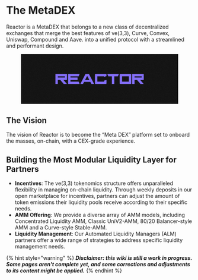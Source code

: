 # The MetaDEX

Reactor is a MetaDEX that belongs to a new class of decentralized exchanges that merge the best features of ve(3,3), Curve, Convex, Uniswap, Compound and Aave. into a unified protocol with a streamlined and performant design.

<figure><img src=".gitbook/assets/intro (1).png" alt=""><figcaption></figcaption></figure>

## The Vision <a href="#the-vision" id="the-vision"></a>

The vision of Reactor is to become the “Meta DEX” platform set to onboard the masses, on-chain, with a CEX-grade experience.&#x20;

## Building the Most Modular Liquidity Layer for Partners <a href="#building-the-most-modular-liquidity-layer-for-partners" id="building-the-most-modular-liquidity-layer-for-partners"></a>

* **Incentives**: The ve(3,3) tokenomics structure offers unparalleled flexibility in managing on-chain liquidity. Through weekly deposits in our open marketplace for incentives, partners can adjust the amount of token emissions their liquidity pools receive according to their specific needs.
* **AMM Offering**: We provide a diverse array of AMM models, including Concentrated Liquidity AMM, Classic UniV2-AMM, 80/20 Balancer-style AMM and a Curve-style Stable-AMM.
* **Liquidity Management**: Our Automated Liquidity Managers (ALM) partners offer a wide range of strategies to address specific liquidity management needs.

{% hint style="warning" %}
_**Disclaimer: this wiki is still a work in progress. Some pages aren't complete yet, and some corrections and adjustments to its content might be applied.**_
{% endhint %}

